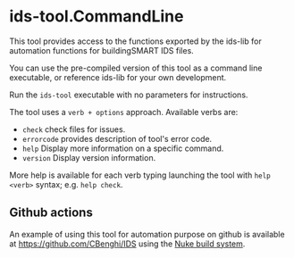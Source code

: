# ids-tool.CommandLine

This tool provides access to the functions exported by the ids-lib for automation functions for buildingSMART IDS files.

You can use the pre-compiled version of this tool as a command line executable, or reference ids-lib for your own development.

Run the `ids-tool` executable with no parameters for instructions.

The tool uses a `verb + options` approach. Available verbs are:

- `check` check files for issues.
- `errorcode` provides description of tool's error code.
- `help` Display more information on a specific command.
- `version` Display version information.

More help is available for each verb typing launching the tool with `help <verb>` syntax; e.g. `help check`.

## Github actions

An example of using this tool for automation purpose on github is available at https://github.com/CBenghi/IDS using the [Nuke build system](https://nuke.build/).

